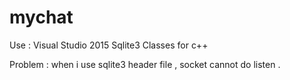 # mychat

Use : 
   Visual Studio 2015
   Sqlite3 Classes for c++

Problem :
  when i use sqlite3 header file , socket cannot do listen .
